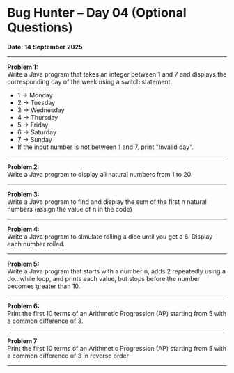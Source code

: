 # Bug Hunter – Day 04 (Optional Questions)

**Date: 14 September 2025**

---

**Problem 1:**  
Write a Java program that takes an integer between 1 and 7 and displays the corresponding day of the week using a switch statement.
- 1 → Monday
- 2 → Tuesday
- 3 → Wednesday
- 4 → Thursday
- 5 → Friday
- 6 → Saturday
- 7 → Sunday  
- If the input number is not between 1 and 7, print "Invalid day".

---

**Problem 2:**  
Write a Java program to display all natural numbers from 1 to 20.

---

**Problem 3:**  
Write a Java program to find and display the sum of the first n natural numbers (assign the value of n in the code)  

---

**Problem 4:**  
Write a Java program to simulate rolling a dice until you get a 6. Display each number rolled.

---

**Problem 5:**  
Write a Java program that starts with a number n, adds 2 repeatedly using a do…while loop, and prints each value, but stops before the number becomes greater than 10.

---

**Problem 6:**  
Print the first 10 terms of an Arithmetic Progression (AP) starting from 5 with a common difference of 3.

---

**Problem 7:**  
Print the first 10 terms of an Arithmetic Progression (AP) starting from 5 with a common difference of 3 in reverse order

---



